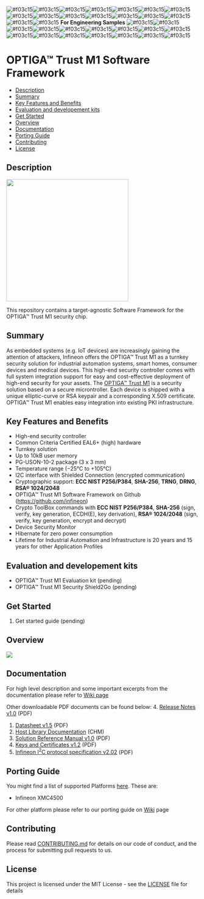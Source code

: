  ![#f03c15](https://placehold.it/15/f03c15/000000?text=+)![#f03c15](https://placehold.it/15/f03c15/000000?text=+)![#f03c15](https://placehold.it/15/f03c15/000000?text=+)![#f03c15](https://placehold.it/15/f03c15/000000?text=+)![#f03c15](https://placehold.it/15/f03c15/000000?text=+)![#f03c15](https://placehold.it/15/f03c15/000000?text=+)![#f03c15](https://placehold.it/15/f03c15/000000?text=+)![#f03c15](https://placehold.it/15/f03c15/000000?text=+)![#f03c15](https://placehold.it/15/f03c15/000000?text=+)![#f03c15](https://placehold.it/15/f03c15/000000?text=+)![#f03c15](https://placehold.it/15/f03c15/000000?text=+)![#f03c15](https://placehold.it/15/f03c15/000000?text=+)![#f03c15](https://placehold.it/15/f03c15/000000?text=+)![#f03c15](https://placehold.it/15/f03c15/000000?text=+)![#f03c15](https://placehold.it/15/f03c15/000000?text=+)![#f03c15](https://placehold.it/15/f03c15/000000?text=+) **For Engineering Samples** ![#f03c15](https://placehold.it/15/f03c15/000000?text=+)![#f03c15](https://placehold.it/15/f03c15/000000?text=+)![#f03c15](https://placehold.it/15/f03c15/000000?text=+)![#f03c15](https://placehold.it/15/f03c15/000000?text=+)![#f03c15](https://placehold.it/15/f03c15/000000?text=+)![#f03c15](https://placehold.it/15/f03c15/000000?text=+)![#f03c15](https://placehold.it/15/f03c15/000000?text=+)![#f03c15](https://placehold.it/15/f03c15/000000?text=+)![#f03c15](https://placehold.it/15/f03c15/000000?text=+)![#f03c15](https://placehold.it/15/f03c15/000000?text=+)![#f03c15](https://placehold.it/15/f03c15/000000?text=+)![#f03c15](https://placehold.it/15/f03c15/000000?text=+)![#f03c15](https://placehold.it/15/f03c15/000000?text=+)![#f03c15](https://placehold.it/15/f03c15/000000?text=+)![#f03c15](https://placehold.it/15/f03c15/000000?text=+)![#f03c15](https://placehold.it/15/f03c15/000000?text=+)

# OPTIGA&trade; Trust M1 Software Framework

[tocstart]: # (toc start)

* [Description](#description)
* [Summary](#summary)
* [Key Features and Benefits](#key_features_and_benefits)
* [Evaluation and developement kits](#evaluation_development_kits)
* [Get Started](#get_started)
* [Overview](#oveview)
* [Documentation](#documentation)
* [Porting Guide](#porting_guide)
* [Contributing](#contributing)
* [License](#license)

[tocend]: # (toc end)

## <a name="description"></a>Description

<img src="https://github.com/Infineon/Assets/blob/master/Pictures/optiga_trust_m_uson10.png" width="320">

This repository contains a target-agnostic Software Framework for the OPTIGA™ Trust M1 security chip.

## <a name="summary"></a>Summary
As embedded systems (e.g. IoT devices) are increasingly gaining the attention of attackers, Infineon offers the OPTIGA™ Trust M1 as a turnkey security solution for industrial automation systems, smart homes, consumer devices and medical devices. This high-end security controller comes with full system integration support for easy and cost-effective deployment of high-end security for your assets.
The [OPTIGA™ Trust M1](documents/OPTIGA_Trust_M1_Datasheet_v1.50.pdf) is a security solution based on a secure microntroller. Each device is shipped with a unique elliptic-curve or RSA keypair and a corresponding X.509 certificate.
OPTIGA™ Trust M1 enables easy integration into existing PKI infrastructure.

## <a name="key_features_and_benefits"></a>Key Features and Benefits
* High-end security controller
* Common Criteria Certified EAL6+ (high) hardware
* Turnkey solution
* Up to 10kB user memory
* PG-USON-10-2 package (3 x 3 mm)
* Temperature range (−25°C to +105°C)
* I2C interface with Shielded Connection (encrypted communication)
* Cryptographic support: **ECC NIST P256/P384**, **SHA-256**, **TRNG**, **DRNG**, **RSA® 1024/2048**
* OPTIGA™ Trust M1 Software Framework on Github (https://github.com/infineon)
* Crypto ToolBox commands with **ECC NIST P256/P384**, **SHA-256** (sign, verify, key generation, ECDH(E), key
derivation), **RSA® 1024/2048** (sign, verify, key generation, encrypt and decrypt)
* Device Security Monitor
* Hibernate for zero power consumption
* Lifetime for Industrial Automation and Infrastructure is 20 years and 15 years for other Application Profiles  

## <a name="evaluation_development_kits"></a>Evaluation and developement kits
* OPTIGA™ Trust M1 Evaluation kit (pending)
* OPTIGA™ Trust M1 Security Shield2Go (pending)

## <a name="get_started"></a>Get Started
1. Get started guide (pending)

## <a name="oveview"></a>Overview

![](https://github.com/Infineon/Assets/blob/master/Pictures/optiga_trust_m_system_block_diagram.jpg)

## <a name="documentation"></a>Documentation
For high level description and some important excerpts from the documentation please refer to [Wiki page](https://github.com/Infineon/optiga-trust-m/wiki)

Other downloadable PDF documents can be found below:
4. [Release Notes v1.0](documents/OPTIGA_Trust_M1_Release_Notes_v1.00.pdf) (PDF)
1. [Datasheet v1.5](documents/OPTIGA_Trust_M1_Datasheet_v1.50.pdf) (PDF)
2. [Host Library Documentation](documents/OPTIGA_Trust_M1_Host_Library_Documentation.chm) (CHM)
3. [Solution Reference Manual v1.0](documents/OPTIGA_Trust_M1_Solution_Reference_Manual_v1.00.pdf) (PDF)
3. [Keys and Certificates v1.2](documents/OPTIGA_Trust_M1_Keys_And_Certificates_v1.2.pdf) (PDF)
4. [Infineon I<sup>2</sup>C protocol specification v2.02](documents/Infineon_I2C_Protocol_v2.02.pdf) (PDF)

## <a name="porting_guide"></a>Porting Guide
You might find a list of supported Platforms [here](pal). These are:
* Infineon XMC4500

For other platform please refer to our porting guide on [Wiki](https://github.com/Infineon/optiga-trust-m/wiki/Porting-Guide) page

## <a name="contributing"></a>Contributing

Please read [CONTRIBUTING.md](CONTRIBUTING.md) for details on our code of conduct, and the process for submitting pull requests to us.

## <a name="license"></a>License
This project is licensed under the MIT License - see the [LICENSE](LICENSE) file for details
